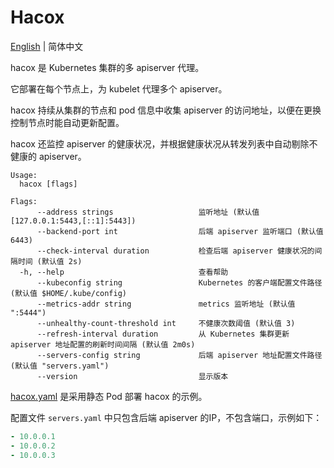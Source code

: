 # Hacox

[English](README.md) | 简体中文

hacox 是 Kubernetes 集群的多 apiserver 代理。

它部署在每个节点上，为 kubelet 代理多个 apiserver。

hacox 持续从集群的节点和 pod 信息中收集 apiserver 的访问地址，以便在更换控制节点时能自动更新配置。

hacox 还监控 apiserver 的健康状况，并根据健康状况从转发列表中自动剔除不健康的 apiserver。

```
Usage:
  hacox [flags]

Flags:
      --address strings                   监听地址 (默认值 [127.0.0.1:5443,[::1]:5443])
      --backend-port int                  后端 apiserver 监听端口 (默认值 6443)
      --check-interval duration           检查后端 apiserver 健康状况的间隔时间 (默认值 2s)
  -h, --help                              查看帮助
      --kubeconfig string                 Kubernetes 的客户端配置文件路径 (默认值 $HOME/.kube/config)
      --metrics-addr string               metrics 监听地址 (默认值 ":5444")
      --unhealthy-count-threshold int     不健康次数阈值 (默认值 3)
      --refresh-interval duration         从 Kubernetes 集群更新 apiserver 地址配置的刷新时间间隔 (默认值 2m0s)
      --servers-config string             后端 apiserver 地址配置文件路径 (默认值 "servers.yaml")
      --version                           显示版本
```

[hacox.yaml](deploy/hacox.yaml) 是采用静态 Pod 部署 hacox 的示例。

配置文件 `servers.yaml` 中只包含后端 apiserver 的IP，不包含端口，示例如下：

```yaml
- 10.0.0.1
- 10.0.0.2
- 10.0.0.3
```
